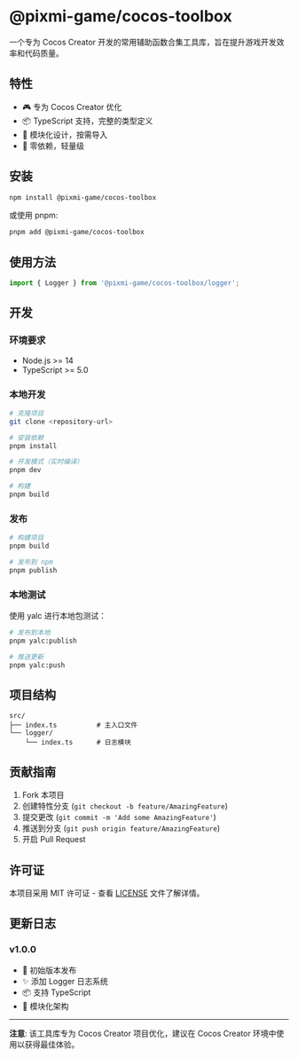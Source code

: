 # @pixmi-game/cocos-toolbox

一个专为 Cocos Creator 开发的常用辅助函数合集工具库，旨在提升游戏开发效率和代码质量。

## 特性

- 🎮 专为 Cocos Creator 优化
- 📦 TypeScript 支持，完整的类型定义
- 🔧 模块化设计，按需导入
- 🚀 零依赖，轻量级

## 安装

```bash
npm install @pixmi-game/cocos-toolbox
```

或使用 pnpm:

```bash
pnpm add @pixmi-game/cocos-toolbox
```

## 使用方法

```typescript
import { Logger } from '@pixmi-game/cocos-toolbox/logger';
```

## 开发

### 环境要求

- Node.js >= 14
- TypeScript >= 5.0

### 本地开发

```bash
# 克隆项目
git clone <repository-url>

# 安装依赖
pnpm install

# 开发模式（实时编译）
pnpm dev

# 构建
pnpm build
```

### 发布

```bash
# 构建项目
pnpm build

# 发布到 npm
pnpm publish
```

### 本地测试

使用 yalc 进行本地包测试：

```bash
# 发布到本地
pnpm yalc:publish

# 推送更新
pnpm yalc:push
```

## 项目结构

```
src/
├── index.ts          # 主入口文件
└── logger/
    └── index.ts      # 日志模块
```

## 贡献指南

1. Fork 本项目
2. 创建特性分支 (`git checkout -b feature/AmazingFeature`)
3. 提交更改 (`git commit -m 'Add some AmazingFeature'`)
4. 推送到分支 (`git push origin feature/AmazingFeature`)
5. 开启 Pull Request

## 许可证

本项目采用 MIT 许可证 - 查看 [LICENSE](LICENSE) 文件了解详情。

## 更新日志

### v1.0.0

- 🎉 初始版本发布
- ✨ 添加 Logger 日志系统
- 📦 支持 TypeScript
- 🔧 模块化架构

---

**注意**: 该工具库专为 Cocos Creator 项目优化，建议在 Cocos Creator 环境中使用以获得最佳体验。
